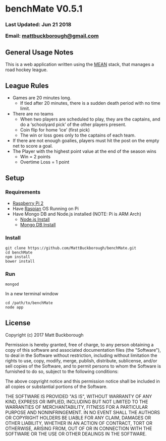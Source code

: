 # benchMate V0.5.1
### <p>Last Updated: Jun 21 2018</p> Email:  mattbuckborough@gmail.com
## General Usage Notes
This is a web application written using the [MEAN](https://en.wikipedia.org/wiki/MEAN_(software_bundle)) stack, 
that manages a road hockey league.
## League Rules 
- Games are 20 minutes long.
  - If tied after 20 minutes, there is a sudden death period with no time limit.
- There are no teams
  - When two players are scheduled to play, they are the captains, and do a ‘schoolyard
pick’ of the other players present.
  - Coin flip for home ‘ice’ (first pick)
  - The win or loss goes only to the captains of each team.
- If there are not enough goalies, players must hit the post on the empty net to score a goal.
- The Player with the highest point value at the end of the season wins
  - Win = 2 points
  - Overtime Loss = 1 point 
## Setup
### Requirements
* [Raspberry Pi 2](https://www.raspberrypi.org/products/raspberry-pi-2-model-b/)
* Have [Raspian](https://www.raspberrypi.org/downloads/raspbian/) OS Running on Pi
* Have Mongo DB and Node.js installed (NOTE: Pi is ARM Arch)
  * [Node.js Install](https://nodejs.org/en/)
  * [Mongo DB Install](https://docs.mongodb.com/manual/administration/install-on-linux/)
  
### Install
```
git clone https://github.com/MattBuckborough/benchMate.git
cd benchMate
npm install
bower install
```
### Run
```
mongod
```
In a new terminal window
```
cd /path/to/benchMate
node app
```
## License
Copyright (c) 2017 Matt Buckborough

Permission is hereby granted, free of charge, to any person obtaining a copy
of this software and associated documentation files (the "Software"), to deal
in the Software without restriction, including without limitation the rights
to use, copy, modify, merge, publish, distribute, sublicense, and/or sell
copies of the Software, and to permit persons to whom the Software is
furnished to do so, subject to the following conditions:

The above copyright notice and this permission notice shall be included in all
copies or substantial portions of the Software.

THE SOFTWARE IS PROVIDED "AS IS", WITHOUT WARRANTY OF ANY KIND, EXPRESS OR
IMPLIED, INCLUDING BUT NOT LIMITED TO THE WARRANTIES OF MERCHANTABILITY,
FITNESS FOR A PARTICULAR PURPOSE AND NONINFRINGEMENT. IN NO EVENT SHALL THE
AUTHORS OR COPYRIGHT HOLDERS BE LIABLE FOR ANY CLAIM, DAMAGES OR OTHER
LIABILITY, WHETHER IN AN ACTION OF CONTRACT, TORT OR OTHERWISE, ARISING FROM,
OUT OF OR IN CONNECTION WITH THE SOFTWARE OR THE USE OR OTHER DEALINGS IN THE
SOFTWARE.
